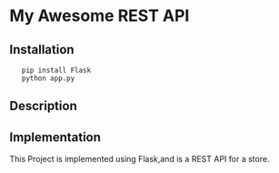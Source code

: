 # My Awesome REST API

## Installation

```
   pip install Flask
   python app.py

```

## Description


## Implementation

This Project is implemented using Flask,and is a REST API for a store.


 
